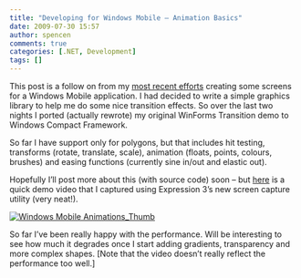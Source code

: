 ```yaml
---
title: "Developing for Windows Mobile – Animation Basics"
date: 2009-07-30 15:57
author: spencen
comments: true
categories: [.NET, Development]
tags: []
---
```


This post is a follow on from my <a href="http://blog.spencen.com/2009/07/29/developing-for-windows-mobile-ndash-getting-started.aspx" target="_blank">most recent efforts</a> creating some screens for a Windows Mobile application. I had decided to write a simple graphics library to help me do some nice transition effects. So over the last two nights I ported (actually rewrote) my original WinForms Transition demo to Windows Compact Framework.
  

So far I have support only for polygons, but that includes hit testing, transforms (rotate, translate, scale), animation (floats, points, colours, brushes) and easing functions (currently sine in/out and elastic out).
  

Hopefully I’ll post more about this (with source code) soon – but <a href="http://www.spencen.com/Downloads/winmo_animation_test.wmv" target="_blank">here</a> is a quick demo video that I captured using Expression 3’s new screen capture utility (very neat!).
  

<a href="http://www.spencen.com/Downloads/winmo_animation_test.wmv" target="_blank">![Windows Mobile Animations_Thumb](/images/Windows%20Mobile%20Animations_Thumb_3.jpg "Windows Mobile Animations_Thumb")</a> 
  

So far I’ve been really happy with the performance. Will be interesting to see how much it degrades once I start adding gradients, transparency and more complex shapes. [Note that the video doesn’t really reflect the performance too well.]


